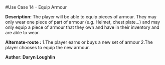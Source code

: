#Use Case 14 - Equip Armour

**Description:** The player will be able to equip pieces of armour. They may only wear one piece of part of armour (e.g. Helmet, chest plate...) and may only equip a piece of armour that they own and have in their inventory and are able to wear.

**Alternate-route :** 1.The player earns or buys a new set of armour
                      2.The player chooses to equip the new armour.

**Author: Daryn Loughlin**
